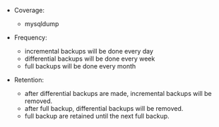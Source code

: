 - Coverage:
  + mysqldump

- Frequency:
  + incremental backups will be done every day
  + differential backups will be done every week
  + full backups will be done every month

- Retention:
  + after differential backups are made, incremental backups will be removed.
  + after full backup, differential backups will be removed.
  + full backup are retained until the next full backup.

